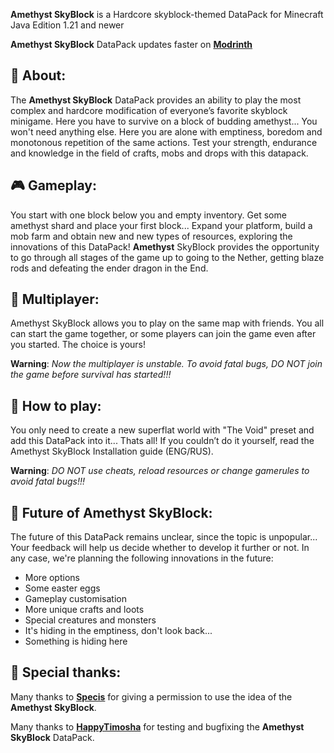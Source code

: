**Amethyst SkyBlock** is a Hardcore skyblock-themed DataPack for Minecraft Java Edition 1.21 and newer

**Amethyst SkyBlock** DataPack updates faster on [**Modrinth**](https://modrinth.com/datapack/amethyst-skyblock)

## 🦑 About:
The **Amethyst SkyBlock** DataPack provides an ability to play the most complex and hardcore modification of everyone’s favorite skyblock minigame. Here you have to survive on a block of budding amethyst... You won't need anything else. Here you are alone with emptiness, boredom and monotonous repetition of the same actions. Test your strength, endurance and knowledge in the field of crafts, mobs and drops with this datapack.

## 🎮 Gameplay:
You start with one block below you and empty inventory. Get some amethyst shard and place your first block... Expand your platform, build a mob farm and obtain new and new types of resources, exploring the innovations of this DataPack! **Amethyst** SkyBlock provides the opportunity to go through all stages of the game up to going to the Nether, getting blaze rods and defeating the ender dragon in the End.

## 🌺 Multiplayer:
Amethyst SkyBlock allows you to play on the same map with friends. You all can start the game together, or some players can join the game even after you started. The choice is yours!

**Warning**: _Now the multiplayer is unstable. To avoid fatal bugs, DO NOT join the game before survival has started!!!_

## 📜 How to play:
You only need to create a new superflat world with "The Void" preset and add this DataPack into it... Thats all! If you couldn’t do it yourself, read the Amethyst SkyBlock Installation guide (ENG/RUS).

**Warning**: _DO NOT use cheats, reload resources or change gamerules to avoid fatal bugs!!!_

## 🧭 Future of Amethyst SkyBlock:
The future of this DataPack remains unclear, since the topic is unpopular... Your feedback will help us decide whether to develop it further or not. In any case, we're planning the following innovations in the future:

- More options
- Some easter eggs
- Gameplay customisation
- More unique crafts and loots
- Special creatures and monsters
- It's hiding in the emptiness, don't look back...
- Something is hiding here

## 💖 Special thanks:
Many thanks to [**Specis**](https://www.youtube.com/@specis7524) for giving a permission to use the idea of the **Amethyst SkyBlock**.

Many thanks to [**HappyTimosha**](https://discord.com/users/842623861254127637) for testing and bugfixing the **Amethyst SkyBlock** DataPack.
